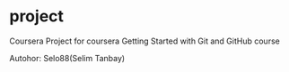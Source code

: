 # project
Coursera
Project for coursera Getting Started with Git and GitHub course 

Autohor: Selo88(Selim Tanbay)
